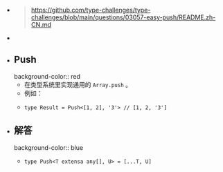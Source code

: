 - > https://github.com/type-challenges/type-challenges/blob/main/questions/03057-easy-push/README.zh-CN.md
-
- ## Push
  background-color:: red
	- 在类型系统里实现通用的 `Array.push` 。
	- 例如：
	- ```
	  type Result = Push<[1, 2], '3'> // [1, 2, '3']
	  ```
- ## 解答
  background-color:: blue
	- ```
	  type Push<T extensa any[], U> = [...T, U]
	  ```